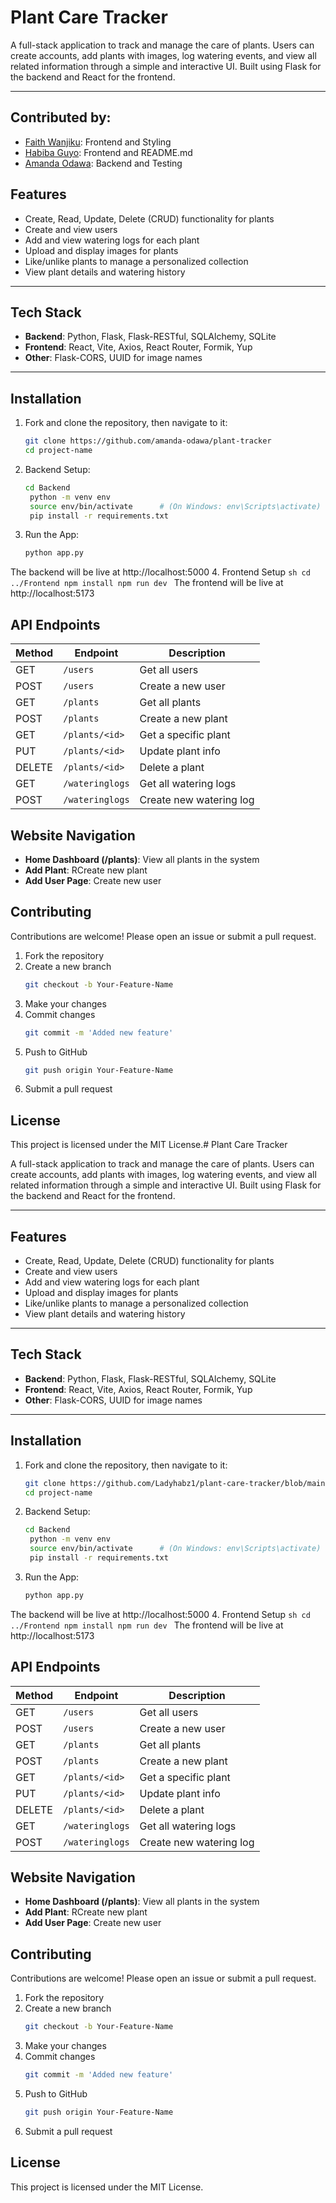 #  Plant Care Tracker

A full-stack application to track and manage the care of plants. Users can create accounts, add plants with images, log watering events, and view all related information through a simple and interactive UI. Built using Flask for the backend and React for the frontend.

---

## Contributed by:
- [Faith Wanjiku](https://github.com/wanjiku8): Frontend and Styling 
- [Habiba Guyo](https://github.com/Ladyhabz1): Frontend and README.md
- [Amanda Odawa](https://github.com/amanda-odawa): Backend and Testing

##  Features

-  Create, Read, Update, Delete (CRUD) functionality for plants
-  Create and view users
-  Add and view watering logs for each plant
-  Upload and display images for plants
-  Like/unlike plants to manage a personalized collection
-  View plant details and watering history

---

##  Tech Stack

- **Backend**: Python, Flask, Flask-RESTful, SQLAlchemy, SQLite
- **Frontend**: React, Vite, Axios, React Router, Formik, Yup
- **Other**: Flask-CORS, UUID for image names

---

## Installation
1. Fork and clone the repository, then navigate to it:
   ```sh
   git clone https://github.com/amanda-odawa/plant-tracker
   cd project-name
   ```
2. Backend Setup:
   ```sh
   cd Backend
    python -m venv env
    source env/bin/activate      # (On Windows: env\Scripts\activate)
    pip install -r requirements.txt
    ```
3. Run the App:
   ```sh
   python app.py
   ```
The backend will be live at http://localhost:5000
4. Frontend Setup
    ```sh
    cd ../Frontend
    npm install
    npm run dev
    ```
The frontend will be live at http://localhost:5173


## API Endpoints
| Method    | Endpoint                | Description                 |
|-----------|-------------------------|-----------------------------|
| GET       | `/users`                | Get all users               |
| POST      | `/users`                | Create a new user           |  
| GET       | `/plants`               | Get all plants              |
| POST      | `/plants`               | Create a new plant          |
| GET       | `/plants/<id>`          | Get a specific plant        |
| PUT       | `/plants/<id>`          | Update plant info           |
| DELETE    | `/plants/<id>`          | Delete a plant              |
| GET       | `/wateringlogs`         | Get all watering logs       |
| POST      | `/wateringlogs`         | Create new watering log     |

## Website Navigation
- **Home Dashboard (/plants)**: View all plants in the system
- **Add Plant**: RCreate new plant
- **Add User Page**: Create new user

## Contributing
Contributions are welcome! Please open an issue or submit a pull request.
1. Fork the repository
2. Create a new branch 
    ```sh
    git checkout -b Your-Feature-Name
    ```
3. Make your changes
4. Commit changes 
    ```sh
    git commit -m 'Added new feature'
    ```
5. Push to GitHub 
    ```sh
    git push origin Your-Feature-Name
    ```
6. Submit a pull request

## License
This project is licensed under the MIT License.#  Plant Care Tracker

A full-stack application to track and manage the care of plants. Users can create accounts, add plants with images, log watering events, and view all related information through a simple and interactive UI. Built using Flask for the backend and React for the frontend.

---

##  Features

-  Create, Read, Update, Delete (CRUD) functionality for plants
-  Create and view users
-  Add and view watering logs for each plant
-  Upload and display images for plants
-  Like/unlike plants to manage a personalized collection
-  View plant details and watering history

---

##  Tech Stack

- **Backend**: Python, Flask, Flask-RESTful, SQLAlchemy, SQLite
- **Frontend**: React, Vite, Axios, React Router, Formik, Yup
- **Other**: Flask-CORS, UUID for image names

---

## Installation
1. Fork and clone the repository, then navigate to it:
   ```sh
   git clone https://github.com/Ladyhabz1/plant-care-tracker/blob/main/README.md
   cd project-name
   ```
2. Backend Setup:
   ```sh
   cd Backend
    python -m venv env
    source env/bin/activate      # (On Windows: env\Scripts\activate)
    pip install -r requirements.txt
    ```
3. Run the App:
   ```sh
   python app.py
   ```
The backend will be live at http://localhost:5000
4. Frontend Setup
    ```sh
    cd ../Frontend
    npm install
    npm run dev
    ```
The frontend will be live at http://localhost:5173


## API Endpoints
| Method    | Endpoint                | Description                 |
|-----------|-------------------------|-----------------------------|
| GET       | `/users`                | Get all users               |
| POST      | `/users`                | Create a new user           |  
| GET       | `/plants`               | Get all plants              |
| POST      | `/plants`               | Create a new plant          |
| GET       | `/plants/<id>`          | Get a specific plant        |
| PUT       | `/plants/<id>`          | Update plant info           |
| DELETE    | `/plants/<id>`          | Delete a plant              |
| GET       | `/wateringlogs`         | Get all watering logs       |
| POST      | `/wateringlogs`         | Create new watering log     |

## Website Navigation
- **Home Dashboard (/plants)**: View all plants in the system
- **Add Plant**: RCreate new plant
- **Add User Page**: Create new user

## Contributing
Contributions are welcome! Please open an issue or submit a pull request.
1. Fork the repository
2. Create a new branch 
    ```sh
    git checkout -b Your-Feature-Name
    ```
3. Make your changes
4. Commit changes 
    ```sh
    git commit -m 'Added new feature'
    ```
5. Push to GitHub 
    ```sh
    git push origin Your-Feature-Name
    ```
6. Submit a pull request

## License
This project is licensed under the MIT License.